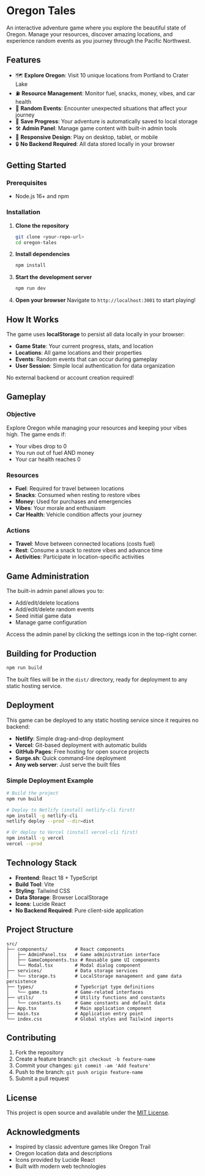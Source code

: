 # Oregon Tales

An interactive adventure game where you explore the beautiful state of Oregon. Manage your resources, discover amazing locations, and experience random events as you journey through the Pacific Northwest.

## Features

- 🗺️ **Explore Oregon**: Visit 10 unique locations from Portland to Crater Lake
- ⛽ **Resource Management**: Monitor fuel, snacks, money, vibes, and car health
- 🎲 **Random Events**: Encounter unexpected situations that affect your journey
- 💾 **Save Progress**: Your adventure is automatically saved to local storage
- 🛠️ **Admin Panel**: Manage game content with built-in admin tools
- 📱 **Responsive Design**: Play on desktop, tablet, or mobile
- 🔒 **No Backend Required**: All data stored locally in your browser

## Getting Started

### Prerequisites

- Node.js 16+ and npm

### Installation

1. **Clone the repository**
   ```bash
   git clone <your-repo-url>
   cd oregon-tales
   ```

2. **Install dependencies**
   ```bash
   npm install
   ```

3. **Start the development server**
   ```bash
   npm run dev
   ```

4. **Open your browser**
   Navigate to `http://localhost:3001` to start playing!

## How It Works

The game uses **localStorage** to persist all data locally in your browser:
- **Game State**: Your current progress, stats, and location
- **Locations**: All game locations and their properties
- **Events**: Random events that can occur during gameplay
- **User Session**: Simple local authentication for data organization

No external backend or account creation required!

## Gameplay

### Objective
Explore Oregon while managing your resources and keeping your vibes high. The game ends if:
- Your vibes drop to 0
- You run out of fuel AND money
- Your car health reaches 0

### Resources
- **Fuel**: Required for travel between locations
- **Snacks**: Consumed when resting to restore vibes
- **Money**: Used for purchases and emergencies
- **Vibes**: Your morale and enthusiasm
- **Car Health**: Vehicle condition affects your journey

### Actions
- **Travel**: Move between connected locations (costs fuel)
- **Rest**: Consume a snack to restore vibes and advance time
- **Activities**: Participate in location-specific activities

## Game Administration

The built-in admin panel allows you to:
- Add/edit/delete locations
- Add/edit/delete random events
- Seed initial game data
- Manage game configuration

Access the admin panel by clicking the settings icon in the top-right corner.

## Building for Production

```bash
npm run build
```

The built files will be in the `dist/` directory, ready for deployment to any static hosting service.

## Deployment

This game can be deployed to any static hosting service since it requires no backend:

- **Netlify**: Simple drag-and-drop deployment
- **Vercel**: Git-based deployment with automatic builds  
- **GitHub Pages**: Free hosting for open source projects
- **Surge.sh**: Quick command-line deployment
- **Any web server**: Just serve the built files

### Simple Deployment Example

```bash
# Build the project
npm run build

# Deploy to Netlify (install netlify-cli first)
npm install -g netlify-cli
netlify deploy --prod --dir=dist

# Or deploy to Vercel (install vercel-cli first)  
npm install -g vercel
vercel --prod
```

## Technology Stack

- **Frontend**: React 18 + TypeScript
- **Build Tool**: Vite
- **Styling**: Tailwind CSS
- **Data Storage**: Browser LocalStorage
- **Icons**: Lucide React
- **No Backend Required**: Pure client-side application

## Project Structure

```
src/
├── components/          # React components
│   ├── AdminPanel.tsx   # Game administration interface
│   ├── GameComponents.tsx # Reusable game UI components
│   └── Modal.tsx        # Modal dialog component
├── services/            # Data storage services
│   └── storage.ts       # LocalStorage management and game data persistence
├── types/               # TypeScript type definitions
│   └── game.ts          # Game-related interfaces
├── utils/               # Utility functions and constants
│   └── constants.ts     # Game constants and default data
├── App.tsx              # Main application component
├── main.tsx             # Application entry point
└── index.css            # Global styles and Tailwind imports
```

## Contributing

1. Fork the repository
2. Create a feature branch: `git checkout -b feature-name`
3. Commit your changes: `git commit -am 'Add feature'`
4. Push to the branch: `git push origin feature-name`
5. Submit a pull request

## License

This project is open source and available under the [MIT License](LICENSE).

## Acknowledgments

- Inspired by classic adventure games like Oregon Trail
- Oregon location data and descriptions
- Icons provided by Lucide React
- Built with modern web technologies
